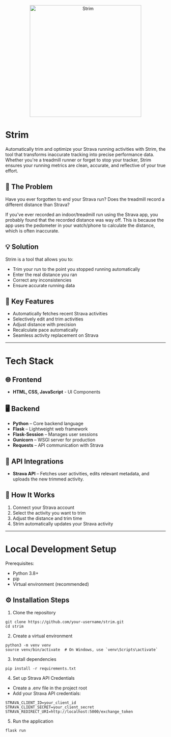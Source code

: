 <p align="center">
  <img src="https://github.com/user-attachments/assets/e3c51e88-e84c-426d-8906-c48b2d37a84d" alt="Strim" width="350"/>
</p>

# Strim 
Automatically trim and optimize your Strava running activities with Strim, the tool that transforms inaccurate tracking into precise performance data. Whether you're a treadmill runner or forget to stop your tracker, Strim ensures your running metrics are clean, accurate, and reflective of your true effort.

## 🏃 The Problem
Have you ever forgotten to end your Strava run? Does the treadmill record a different distance than Strava? 

If you've ever recorded an indoor/treadmill run using the Strava app, you probably found that the recorded distance was way off.  This is because the app uses the pedometer in your watch/phone to calculate the distance, which is often inaccurate. 

## 💡 Solution
Strim is a tool that allows you to:
- Trim your run to the point you stopped running automatically
- Enter the real distance you ran
- Correct any inconsistencies
- Ensure accurate running data

## 🚀 Key Features
- Automatically fetches recent Strava activities
- Selectively edit and trim activities
- Adjust distance with precision
- Recalculate pace automatically
- Seamless activity replacement on Strava

---

# Tech Stack 
## 🌐 Frontend 
- **HTML, CSS, JavaScript** - UI Components

## 🖥️ Backend 
- **Python** – Core backend language
- **Flask** – Lightweight web framework
- **Flask-Session** – Manages user sessions
- **Gunicorn** – WSGI server for production
- **Requests** – API communication with Strava
  
## 📡 API Integrations
- **Strava API** – Fetches user activities, edits relevant metadata, and uploads the new trimmed activity.

## 🔧 How It Works
1. Connect your Strava account
2. Select the activity you want to trim
3. Adjust the distance and trim time
4. Strim automatically updates your Strava activity

---

# Local Development Setup  
Prerequisites:  
- Python 3.8+  
- pip  
- Virtual environment (recommended)  

## ⚙️ Installation Steps  

1. Clone the repository
```
git clone https://github.com/your-username/strim.git  
cd strim  
```
2. Create a virtual environment  
```
python3 -m venv venv  
source venv/bin/activate  # On Windows, use `venv\Scripts\activate`
```
3. Install dependencies
```
pip install -r requirements.txt
```
4. Set up Strava API Credentials
- Create a .env file in the project root
- Add your Strava API credentials:
```
STRAVA_CLIENT_ID=your_client_id  
STRAVA_CLIENT_SECRET=your_client_secret  
STRAVA_REDIRECT_URI=http://localhost:5000/exchange_token
```
5. Run the application
```
flask run
```
